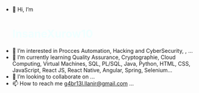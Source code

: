- 👋 Hi, I’m <h1 style="color: azure">InsaneXurow10</h1>
- 👀 I’m interested in Procces Automation, Hacking and CyberSecurity, , ...
- 🌱 I’m currently learning Quality Assurance, Cryptographie, Cloud Computing, Virtual Machines, SQL, PL/SQL, Java, Python, HTML, CSS, JavaScript, React JS, React Native, Angular, Spring, Selenium...
- 💞️ I’m looking to collaborate on ...
- 📫 How to reach me g4br13l.llanir@gmail.com ...

<!---
InsaneXurow10/InsaneXurow10 is a ✨ special ✨ repository because its `README.md` (this file) appears on your GitHub profile.
You can click the Preview link to take a look at your changes.
--->
